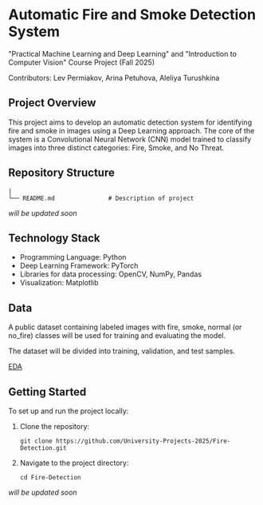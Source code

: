 # Automatic Fire and Smoke Detection System
"Practical Machine Learning and Deep Learning" and "Introduction to Computer Vision" Course Project (Fall 2025)

Contributors: Lev Permiakov, Arina Petuhova, Aleliya Turushkina

## Project Overview
This project aims to develop an automatic detection system for identifying fire and smoke in images using a Deep Learning approach. The core of the system is a Convolutional Neural Network (CNN) model trained to classify images into three distinct categories: Fire, Smoke, and No Threat.

## Repository Structure
```
|
└── README.md               # Description of project
```

*will be updated soon*

## Technology Stack
- Programming Language: Python
- Deep Learning Framework: PyTorch
- Libraries for data processing: OpenCV, NumPy, Pandas
- Visualization: Matplotlib

## Data
A public dataset containing labeled images with fire, smoke, normal (or no_fire) classes will be used for training and evaluating the model. 

The dataset will be divided into training, validation, and test samples.

[EDA](https://github.com/University-Projects-2025/Fire-Detection/blob/main/data/eda.ipynb)

## Getting Started
To set up and run the project locally:

1. Clone the repository:
    ```
    git clone https://github.com/University-Projects-2025/Fire-Detection.git
    ```
    
2. Navigate to the project directory:
    ```
    cd Fire-Detection
    ```
    

*will be updated soon*